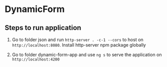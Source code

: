 # DynamicForm

## Steps to run application

1) Go to folder json and run `http-server . -c-1 --cors` to host on `http://localhost:8080`. Install http-server npm package globally

2) Go to folder dynamic-form-app and use `ng s` to serve the application on `http://localhost:4200`